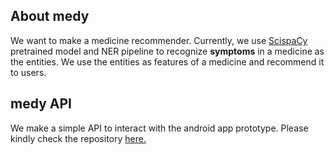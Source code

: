 ## About **medy**

We want to make a medicine recommender. Currently, we use [ScispaCy](https://allenai.github.io/scispacy/) pretrained model and NER pipeline to recognize **symptoms** in a medicine as the entities. We use the entities as features of a medicine and recommend it to users. 

## medy API 

We make a simple API to interact with the android app prototype. Please kindly check the repository [here.](https://github.com/cahyaasrini/medy-api)
